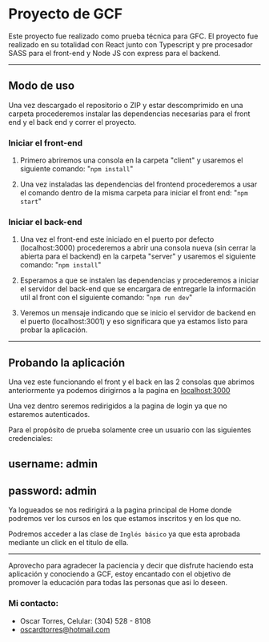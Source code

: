 # Proyecto de GCF

Este proyecto fue realizado como prueba técnica para GFC.
El proyecto fue realizado en su totalidad con React junto con Typescript y pre procesador SASS para el front-end y Node JS con express para el backend.

---

## Modo de uso

Una vez descargado el repositorio o ZIP y estar descomprimido en una carpeta procederemos instalar las dependencias necesarias para el front end y el back end y correr el proyecto.

### Iniciar el front-end

1. Primero abriremos una consola en la carpeta "client" y usaremos el siguiente comando: "`npm install`"

2. Una vez instaladas las dependencias del frontend procederemos a usar el comando dentro de la misma carpeta para iniciar el front end: "`npm start`"


### Iniciar el back-end

1. Una vez el front-end este iniciado en el puerto por defecto (localhost:3000) procederemos a abrir una consola nueva (sin cerrar la abierta para el backend) en la carpeta "server" y usaremos el siguiente comando: "`npm install`"

2. Esperamos a que se instalen las dependencias y procederemos a iniciar el servidor del back-end que se encargara de entregarle la información util al front con el siguiente comando: "`npm run dev`"

3. Veremos un mensaje indicando que se inicio el servidor de backend en el puerto (localhost:3001) y eso significara que ya estamos listo para probar la aplicación.

---

## Probando la aplicación

Una vez este funcionando el front y el back en las 2 consolas que abrimos anteriormente ya podemos dirigirnos a la pagina en [localhost:3000](http://localhost:3000/)

Una vez dentro seremos redirigidos a la pagina de login ya que no estaremos autenticados.

Para el propósito de prueba solamente cree un usuario con las siguientes credenciales:

## username: admin
## password: admin

Ya logueados se nos redirigirá a la pagina principal de Home donde podremos ver los cursos en los que estamos inscritos y en los que no.

Podremos acceder a las clase de `Inglés básico` ya que esta aprobada mediante un click en el titulo de ella.

---

Aprovecho para agradecer la paciencia y decir que disfrute haciendo esta aplicación y conociendo a GCF, estoy encantado con el objetivo de promover la educación para todas las personas que asi lo deseen.

### Mi contacto:
- Oscar Torres, Celular: (304) 528 - 8108
- oscardtorres@hotmail.com
